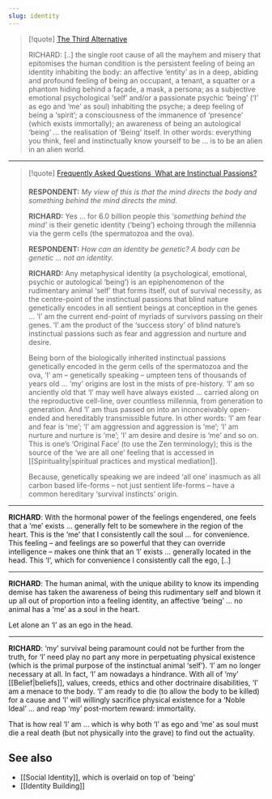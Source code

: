 ```yaml
---
slug: identity
---
```



> [!quote] [The Third Alternative](http://www.actualfreedom.com.au/richard/default.htm)
>
> RICHARD: [..] the single root cause of all the mayhem and misery that epitomises the human condition is the persistent feeling of being an identity inhabiting the body: an affective ‘entity’ as in a deep, abiding and profound feeling of being an occupant, a tenant, a squatter or a phantom hiding behind a façade, a mask, a persona; as a subjective emotional psychological ‘self’ and/or a passionate psychic ‘being’ (‘I’ as ego and ‘me’ as soul) inhabiting the psyche; a deep feeling of being a ‘spirit’; a consciousness of the immanence of ‘presence’ (which exists immortally); an awareness of being an autological ‘being’ ... the realisation of ‘Being’ itself. In other words: everything you think, feel and instinctually know yourself to be ... is to be an alien in an alien world.
---

> [!quote] [Frequently Asked Questions  What are Instinctual Passions?](http://www.actualfreedom.com.au/sundry/frequentquestions/FAQ30a.htm)
>
> **RESPONDENT:** _My view of this is that the mind directs the body and something behind the mind directs the mind._
>
> **RICHARD:** Yes ... for 6.0 billion people this _‘something behind the mind’_ is their genetic identity (‘being’) echoing through the millennia via the germ cells (the spermatozoa and the ova).
>
> **RESPONDENT:** _How can an identity be genetic? A body can be genetic ... not an identity._
>
> **RICHARD:** Any metaphysical identity (a psychological, emotional, psychic or autological ‘being’) is an epiphenomenon of the rudimentary animal ‘self’ that forms itself, out of survival necessity, as the centre-point of the instinctual passions that blind nature genetically encodes in all sentient beings at conception in the genes ... ‘I’ am the current end-point of myriads of survivors passing on their genes. ‘I’ am the product of the ‘success story’ of blind nature’s instinctual passions such as fear and aggression and nurture and desire.
>
> Being born of the biologically inherited instinctual passions genetically encoded in the germ cells of the spermatozoa and the ova, ‘I’ am – genetically speaking – umpteen tens of thousands of years old ... ‘my’ origins are lost in the mists of pre-history. ‘I’ am so anciently old that ‘I’ may well have always existed ... carried along on the reproductive cell-line, over countless millennia, from generation to generation. And ‘I’ am thus passed on into an inconceivably open-ended and hereditably transmissible future. In other words: ‘I’ am fear and fear is ‘me’; ‘I’ am aggression and aggression is ‘me’; ‘I’ am nurture and nurture is ‘me’; ‘I’ am desire and desire is ‘me’ and so on. This is one’s ‘Original Face’ (to use the Zen terminology); this is the source of the ‘we are all one’ feeling that is accessed in [[Spirituality|spiritual practices and mystical mediation]].
>
> Because, genetically speaking we are indeed ‘all one’ inasmuch as all carbon based life-forms – not just sentient life-forms – have a common hereditary ‘survival instincts’ origin.
---

**RICHARD**: With the hormonal power of the feelings engendered, one feels that a ‘me’ exists ... generally felt to be somewhere in the region of the heart. This is the ‘me’ that I consistently call the soul ... for convenience. This feeling – and feelings are so powerful that they can override intelligence – makes one think that an ‘I’ exists ... generally located in the head. This ‘I’, which for convenience I consistently call the ego, [..]

---

**RICHARD**: The human animal, with the unique ability to know its impending demise has taken the awareness of being this rudimentary self and blown it up all out of proportion into a feeling identity, an affective ‘being’ ... no animal has a ‘me’ as a soul in the heart.

Let alone an ‘I’ as an ego in the head.

---

**RICHARD**: ‘my’ survival being paramount could not be further from the truth, for ‘I’ need play no part any more in perpetuating physical existence (which is the primal purpose of the instinctual animal ‘self’). ‘I’ am no longer necessary at all. In fact, ‘I’ am nowadays a hindrance. With all of ‘my’ [[Belief|beliefs]], values, creeds, ethics and other doctrinaire disabilities, ‘I’ am a menace to the body. ‘I’ am ready to die (to allow the body to be killed) for a cause and ‘I’ will willingly sacrifice physical existence for a ‘Noble Ideal’ ... and reap ‘my’ post-mortem reward: immortality.

That is how real ‘I’ am ... which is why both ‘I’ as ego and ‘me’ as soul must die a real death (but not physically into the grave) to find out the actuality.

## See also

- [[Social Identity]], which is overlaid on top of 'being'
- [[Identity Building]]